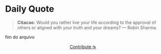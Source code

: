 # Daily Quote

> **Citacao:** Would you rather live your life according to the approval of others or aligned with your truth and your dreams? — Robin Sharma

fim do arquivo

<watermark-footer>
<p align="center">
  <a href="https://github.com/ruisuan/ruisuan/blob/main/contribute.md">Contribute ☕</a>
</p>
</watermark-footer>
